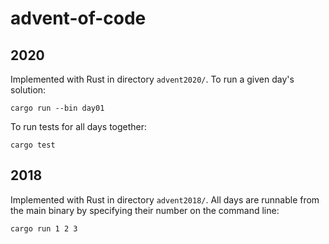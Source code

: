 # advent-of-code

## 2020

Implemented with Rust in directory `advent2020/`.
To run a given day's solution:

```
cargo run --bin day01
```

To run tests for all days together:

```
cargo test
```

## 2018

Implemented with Rust in directory `advent2018/`.
All days are runnable from the main binary by specifying their number on the command line:

```
cargo run 1 2 3
```
